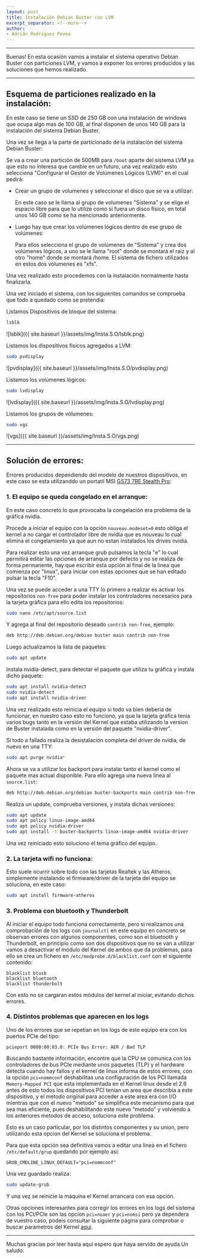 ```yaml
---
layout: post
title: Instalación Debian Buster con LVM
excerpt_separator: <!--more-->
author:
- Adrián Rodríguez Povea
---
```


***

Buenas! En esta ocasión vamos a instalar el sistema operativo Debian Buster con particiones LVM, y vamos a exponer los errores producidos y las soluciones que hemos realizado.

***

<!--more-->

## Esquema de particiones realizado en la instalación:

En este caso se tiene un  SSD de 250 GB con una instalación de windows que ocupa algo mas de 100 GB, al final disponen de unos 140 GB para la instalación del sistema Debian Buster.

Una vez se llega a la parte de particionado de la instalación del sistema Debian Buster:

Se va a crear una partición de 500MB para `/boot` aparte del sistema LVM ya que esto no interesa que cambie en un futuro, una vez realizado esto selecciona "Configurar el Gestor de Volúmenes Lógicos (LVM)" en el cual pedirá:

 - Crear un grupo de volumenes y seleccionar el disco que se va a utilizar:   

   En este caso se le llama al grupo de volumenes "Sistema" y se elige el espacio libre para que lo utilize como si fuera un disco físico, en total unos 140 GB como se ha mencionado anteriormente.

 - Luego hay que crear los volúmenes lógicos dentro de ese grupo de volúmenes:   

   Para ellos selecciona el grupo de volúmenes de "Sistema" y crea dos volúmenes lógicos, a uno se le llama "root" donde se montará el raiz y al otro "home" donde se montará /home. El sistema de fichero utilizados en estos dos volumenes es "xfs".


Una vez realizado esto procedemos con la instalación normalmente hasta finalizarla.

Una vez iniciado el sistema, con los siguientes comandos se comprueba que todo a quedado como se pretendia:

Listamos Dispositivos de bloque del sistema:

```bash
lsblk
```

![lsblk]({{ site.baseurl }}/assets/img/Insta.S.O/lsblk.png)  

Listamos los dispositivos fisicos agregados a LVM:

```bash
sudo pvdisplay
```

![pvdisplay]({{ site.baseurl }}/assets/img/Insta.S.O/pvdisplay.png)

Listamos los volúmenes lógicos:

```bash
sudo lvdisplay
```

![lvdisplay]({{ site.baseurl }}/assets/img/Insta.S.O/lvdisplay.png)

Listamos los grupos de vólumenes:

```bash
sudo vgs
```

![vgs]({{ site.baseurl }}/assets/img/Insta.S.O/vgs.png)


***


## Solución de errores:

Errores producidos dependiendo del modelo de nuestros dispositivos, en este caso se esta utilizanddo un portatil MSI [GS73 7RE Stealth Pro](https://es.msi.com/Laptop/GS73-7RE-Stealth-Pro/Specification):

### 1. El equipo se queda congelado en el arranque:

En este caso concreto lo que provocaba la congelación era problema de la gráfica nvidia.   

Procede a iniciar el equipo con la opción `nouveau.modeset=0` esto obliga el kernel a no cargar el controlador libre de nvidia que es nouveau lo cual elimina el congelamiento ya que aun no estan instalados los drives nvidia. 

Para realizar esto una vez arranque grub pulsamos la tecla "e" lo cual permitirá editar las opciones de arranque por defecto y no se realiza de forma permanente, hay que escribir esta opción al final de la linea que comienza por "linux", para iniciar con estas opciones que se han editado pulsar la tecla "F10".    

Una vez se puede acceder a una TTY lo primero a realizar es activar los repositorios `non-free` para poder instalar los controladores necesarios para la tarjeta gráfica para ello edita los repositorios:    

```bash
sudo nano /etc/apt/source.list 
```
Y agrega al final del repositorio deseado `contrib non-free`, ejemplo:

```bash
deb http://deb.debian.org/debian buster main contrib non-free
```    
Luego actualizamos la lista de paquetes:

```bash
sudo apt update
```    
Instala nvidia-detect, para detectar el paquete que utiliza tu gráfica y instala dicho paquete:

```bash
sudo apt install nvidia-detect
sudo nvidia-detect
sudo apt install nvidia-driver
```    
Una vez realizado esto reinicia el equipo si todo va bien deberia de funcionar, en nuestro caso esto no funciono, ya que la tarjeta gráfica tenia varios bugs tanto en la versión del Kernel que estaba utilizando la version de Buster instalada como en la versión del paquete "nvidia-driver".    
	
Si todo a fallado realiza la desistalación completa del driver de nvidia, de nuevo en una TTY:

```bash
sudo apt purge nvidia*
```    
Ahora se va a utilizar los backport para instalar tanto el kernel como el paquete mas actual disponible. Para ello agrega una nueva linea al `source.list`:

```bash
deb http://deb.debian.org/debian buster-backports main contrib non-free
```    
Realiza un update, comprueba versiones, y instala dichas versiones:

```bash
sudo apt update
sudo apt policy linux-image-amd64
sudo apt policy nvidia-driver
sudo apt install -t buster-backports linux-image-amd64 nvidia-driver
```    
Una vez reiniciado esto soluciono el tema gráfico del equipo.

### 2. La tarjeta wifi no funciona:

Esto suele ocurrir sobre todo con las tarjetas Realtek y las Atheros, simplemente instalando el firmware/driver de la tarjeta del equipo se soluciona, en este caso:

```bash
sudo apt install firmware-atheros
```

### 3. Problema con bluetooth y Thunderbolt

Al iniciar el equipo todo funciona correctamente, pero si realizamos una comprobación de los logs con `journalctl` en este equipo en concreto se observan errores con algunos componentes, como son el bluetooth y Thunderbolt, en principio como son dos dispositivos que no se van a utilizar vamos a desactivar el módulo del Kernel de ambos que da problemas, para ello se crea un fichero en `/etc/modprobe.d/blacklist.conf` con el siguiente contenido:

```
blacklist btusb
blacklist bluetooth
blacklist thunderbolt
```

Con esto no se cargaran estos módulos del kernel al iniciar, evitando dichos errores.

### 4. Distintos problemas que aparecen en los logs

Uno de los errores que se repetian en los logs de este equipo era con los puertos PCIe del tipo:

```
pcieport 0000:00:03.0: PCIe Bus Error: AER / Bad TLP
```

Buscando bastante información, encontre que la CPU se comunica con los controladores de bus PCIe mediante unos paquetes (TLP) y el hardware detecta cuando hay fallos y el kernel de linux informa de estos errores, con la opción `pci=nommconf` deshabilitas una configuración de los PCI llamada `Memory-Mapped PCI` que esta implementada en el Kernel linux desde el 2.6 antes de esto todos los dispositivos PCI tenian un area que describia a este dispositivo, y el metodo original para acceder a este area era con I/O mientras que con el nuevo "metodo" se simplifica este mecanismo para que sea mas eficiente, pues deshabilitando este nuevo "metodo" y volviendo a los anteriores metodos de acceso, soluciona este problema.

Esto es un caso particular, por los distintos componentes y su union, pero utilizando esta opcion del Kernel se soluciona el problema.

Para que esta opción sea definitiva vamos a editar una linea en el fichero `/etc/default/grup` quedando por ejemplo así:

```
GRUB_CMDLINE_LINUX_DEFAULT="pci=nommconf"
```

Una vez guardado realiza:

```bash
sudo update-grub
```
Y una vez se reinicie la máquina el Kernel arrancara con esa opción.

Otras opciones interesantes para corregir los errores en los logs del sistema con los PCI/PCIe son las opcion `pci=noaer` y `pci=nomsi` pero ya dependera de vuestro caso, podeis consultar la siguiente página para comprobar o buscar parametros del Kernel [aqui](https://www.kernel.org/doc/html/latest/admin-guide/kernel-parameters.html).

***
    
Muchas gracias por leer hasta aquí espero que haya servido de ayuda.Un saludo.
